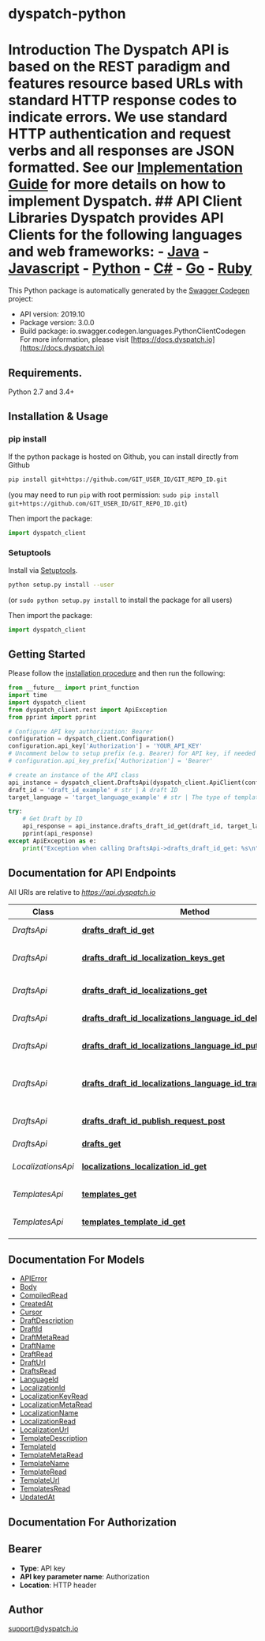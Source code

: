 # dyspatch-python
# Introduction  The Dyspatch API is based on the REST paradigm and features resource based URLs with standard HTTP response codes to indicate errors. We use standard HTTP authentication and request verbs and all responses are JSON formatted. See our [Implementation Guide](https://docs.dyspatch.io/development/implementing_dyspatch/) for more details on how to implement Dyspatch.  ## API Client Libraries  Dyspatch provides API Clients for the following languages and web frameworks:  - [Java](https://github.com/getdyspatch/dyspatch-java) - [Javascript](https://github.com/getdyspatch/dyspatch-javascript) - [Python](https://github.com/getdyspatch/dyspatch-python) - [C#](https://github.com/getdyspatch/dyspatch-dotnet) - [Go](https://github.com/getdyspatch/dyspatch-golang) - [Ruby](https://github.com/getdyspatch/dyspatch-ruby) 

This Python package is automatically generated by the [Swagger Codegen](https://github.com/swagger-api/swagger-codegen) project:

- API version: 2019.10
- Package version: 3.0.0
- Build package: io.swagger.codegen.languages.PythonClientCodegen
For more information, please visit [https://docs.dyspatch.io](https://docs.dyspatch.io)

## Requirements.

Python 2.7 and 3.4+

## Installation & Usage
### pip install

If the python package is hosted on Github, you can install directly from Github

```sh
pip install git+https://github.com/GIT_USER_ID/GIT_REPO_ID.git
```
(you may need to run `pip` with root permission: `sudo pip install git+https://github.com/GIT_USER_ID/GIT_REPO_ID.git`)

Then import the package:
```python
import dyspatch_client 
```

### Setuptools

Install via [Setuptools](http://pypi.python.org/pypi/setuptools).

```sh
python setup.py install --user
```
(or `sudo python setup.py install` to install the package for all users)

Then import the package:
```python
import dyspatch_client
```

## Getting Started

Please follow the [installation procedure](#installation--usage) and then run the following:

```python
from __future__ import print_function
import time
import dyspatch_client
from dyspatch_client.rest import ApiException
from pprint import pprint

# Configure API key authorization: Bearer
configuration = dyspatch_client.Configuration()
configuration.api_key['Authorization'] = 'YOUR_API_KEY'
# Uncomment below to setup prefix (e.g. Bearer) for API key, if needed
# configuration.api_key_prefix['Authorization'] = 'Bearer'

# create an instance of the API class
api_instance = dyspatch_client.DraftsApi(dyspatch_client.ApiClient(configuration))
draft_id = 'draft_id_example' # str | A draft ID
target_language = 'target_language_example' # str | The type of templating language to compile as. Should only be used for visual templates.

try:
    # Get Draft by ID
    api_response = api_instance.drafts_draft_id_get(draft_id, target_language)
    pprint(api_response)
except ApiException as e:
    print("Exception when calling DraftsApi->drafts_draft_id_get: %s\n" % e)

```

## Documentation for API Endpoints

All URIs are relative to *https://api.dyspatch.io*

Class | Method | HTTP request | Description
------------ | ------------- | ------------- | -------------
*DraftsApi* | [**drafts_draft_id_get**](docs/DraftsApi.md#drafts_draft_id_get) | **GET** /drafts/{draftId} | Get Draft by ID
*DraftsApi* | [**drafts_draft_id_localization_keys_get**](docs/DraftsApi.md#drafts_draft_id_localization_keys_get) | **GET** /drafts/{draftId}/localizationKeys | Get Localization Keys
*DraftsApi* | [**drafts_draft_id_localizations_get**](docs/DraftsApi.md#drafts_draft_id_localizations_get) | **GET** /drafts/{draftId}/localizations | Get Localizations on a Draft
*DraftsApi* | [**drafts_draft_id_localizations_language_id_delete**](docs/DraftsApi.md#drafts_draft_id_localizations_language_id_delete) | **DELETE** /drafts/{draftId}/localizations/{languageId} | Remove a Localization
*DraftsApi* | [**drafts_draft_id_localizations_language_id_put**](docs/DraftsApi.md#drafts_draft_id_localizations_language_id_put) | **PUT** /drafts/{draftId}/localizations/{languageId} | Create or Update a Localization
*DraftsApi* | [**drafts_draft_id_localizations_language_id_translations_put**](docs/DraftsApi.md#drafts_draft_id_localizations_language_id_translations_put) | **PUT** /drafts/{draftId}/localizations/{languageId}/translations | Set Translations for Language
*DraftsApi* | [**drafts_draft_id_publish_request_post**](docs/DraftsApi.md#drafts_draft_id_publish_request_post) | **POST** /drafts/{draftId}/publishRequest | Submit the Draft for Approval
*DraftsApi* | [**drafts_get**](docs/DraftsApi.md#drafts_get) | **GET** /drafts | List Drafts
*LocalizationsApi* | [**localizations_localization_id_get**](docs/LocalizationsApi.md#localizations_localization_id_get) | **GET** /localizations/{localizationId} | Get Localization Object by ID
*TemplatesApi* | [**templates_get**](docs/TemplatesApi.md#templates_get) | **GET** /templates | List Templates
*TemplatesApi* | [**templates_template_id_get**](docs/TemplatesApi.md#templates_template_id_get) | **GET** /templates/{templateId} | Get Template by ID


## Documentation For Models

 - [APIError](docs/APIError.md)
 - [Body](docs/Body.md)
 - [CompiledRead](docs/CompiledRead.md)
 - [CreatedAt](docs/CreatedAt.md)
 - [Cursor](docs/Cursor.md)
 - [DraftDescription](docs/DraftDescription.md)
 - [DraftId](docs/DraftId.md)
 - [DraftMetaRead](docs/DraftMetaRead.md)
 - [DraftName](docs/DraftName.md)
 - [DraftRead](docs/DraftRead.md)
 - [DraftUrl](docs/DraftUrl.md)
 - [DraftsRead](docs/DraftsRead.md)
 - [LanguageId](docs/LanguageId.md)
 - [LocalizationId](docs/LocalizationId.md)
 - [LocalizationKeyRead](docs/LocalizationKeyRead.md)
 - [LocalizationMetaRead](docs/LocalizationMetaRead.md)
 - [LocalizationName](docs/LocalizationName.md)
 - [LocalizationRead](docs/LocalizationRead.md)
 - [LocalizationUrl](docs/LocalizationUrl.md)
 - [TemplateDescription](docs/TemplateDescription.md)
 - [TemplateId](docs/TemplateId.md)
 - [TemplateMetaRead](docs/TemplateMetaRead.md)
 - [TemplateName](docs/TemplateName.md)
 - [TemplateRead](docs/TemplateRead.md)
 - [TemplateUrl](docs/TemplateUrl.md)
 - [TemplatesRead](docs/TemplatesRead.md)
 - [UpdatedAt](docs/UpdatedAt.md)


## Documentation For Authorization


## Bearer

- **Type**: API key
- **API key parameter name**: Authorization
- **Location**: HTTP header


## Author

support@dyspatch.io

